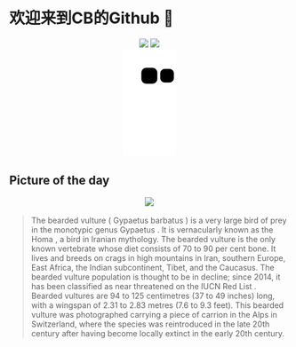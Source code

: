 
# 欢迎来到CB的Github 👋

<div align="center">
  <img height="137px" src="https://github-readme-stats.vercel.app/api?username=SuperCB&show_icons=true&theme=radical" />
  <img height="137px" src="https://github-readme-stats.vercel.app/api/top-langs/?username=SuperCB&hide_title=true&hide_border=true&layout=compact&langs_count=6&text_color=000&icon_color=fff" />
</div>


<div align="center">
    <img src="./contribution-snake/github-contribution-grid-snake.svg" />
</div>



## Picture of the day
<div align="center">
  <img width=400px src="https://upload.wikimedia.org/wikipedia/commons/thumb/c/cf/010e_Wild_Bearded_Vulture_in_flight_at_Pfyn-Finges_%28Switzerland%29_Photo_by_Giles_Laurent.jpg/960px-010e_Wild_Bearded_Vulture_in_flight_at_Pfyn-Finges_%28Switzerland%29_Photo_by_Giles_Laurent.jpg" />
</div>

>The  bearded vulture  ( Gypaetus barbatus ) is a very large  bird of prey  in the  monotypic  genus  Gypaetus . It is vernacularly known as the  Homa , a bird in Iranian mythology. The bearded vulture is the only known vertebrate whose diet consists of 70 to 90 per cent bone. It lives and breeds on crags in high mountains in Iran, southern Europe, East Africa, the Indian subcontinent, Tibet, and the Caucasus. The bearded vulture population is thought to be in decline; since 2014, it has been classified as  near threatened  on the  IUCN Red List . Bearded vultures are 94 to 125 centimetres (37 to 49 inches) long, with a  wingspan  of 2.31 to 2.83 metres (7.6 to 9.3 feet). This bearded vulture was photographed carrying a piece of  carrion  in the  Alps  in Switzerland, where the species was  reintroduced  in the late 20th century after having become  locally extinct  in the early 20th century.


